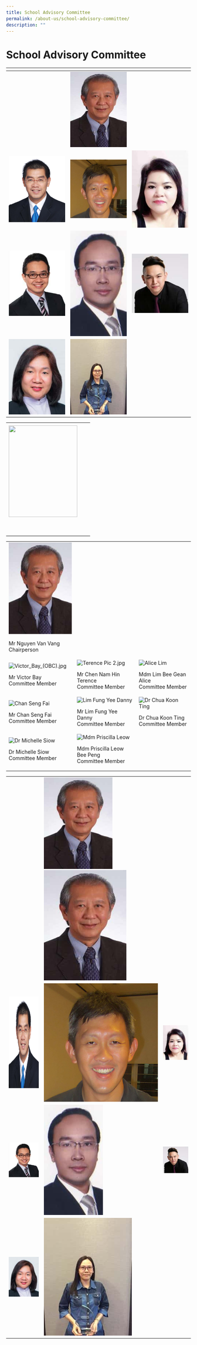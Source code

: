 ```yaml
---
title: School Advisory Committee
permalink: /about-us/school-advisory-committee/
description: ""
---
```

# School Advisory Committee

<table width="704">
<thead>
  <tr>
    <th></th>
    <th></th>
    <th></th>
  </tr>
</thead>
<tbody>
  <tr>
    <td> </td>
    <td  width="187"><img src="/images/About%20us/School%20Advisory%20Committee/S1103956A-225x300.jpg"> </td>
    <td></td>
  </tr>
  <tr>
    <td width="187"><img src="/images/About%20us/School%20Advisory%20Committee/Victor_Bay_(OBC).jpg"></td>
    <td width="187"><img src="/images/About%20us/School%20Advisory%20Committee/Terence%20Pic%202.jpg"></td>
    <td width="187"><img src="/images/About%20us/School%20Advisory%20Committee/S1774572G-220x300.jpg"></td>
  </tr>
  <tr>
    <td width="187"><img src="/images/About%20us/School%20Advisory%20Committee/S7780169C-260x300.jpg"></td>
    <td width="187"><img src="/images/About%20us/School%20Advisory%20Committee/S7717412E-161x300.jpg"></td>
    <td width="187"><img src="/images/About%20us/School%20Advisory%20Committee/S8636681I.jpg"></td>
  </tr>
  <tr>
    <td width="187"><img src="/images/About%20us/School%20Advisory%20Committee/S6804524Z-225x300.jpg"></td>
    <td width="187"><img src="/images/About%20us/School%20Advisory%20Committee/S7316886D.jpg"></td>
    <td width="187"></td>
  </tr>
</tbody>
</table>

|   |   |   |
|---|---|---|
|   |  |   |
| <img height="249" width="187" sizes="(max-width: 187px) 100vw, 187px" src="g">  |  ![]() |![]()   |
|  ![]() | ![]()  |  ![]() |
|  ![]() | ![]()  |   |


<table width="704">
<tbody>
<tr>
<td><img height="249" width="187" sizes="(max-width: 187px) 100vw, 187px" src="/images/About%20us/School%20Advisory%20Committee/S1103956A-225x300.jpg">
<p>Mr Nguyen Van Vang<br>Chairperson</p>
</td>
</tr>
<tr>
<td><img height="208" width="178" alt="Victor_Bay_(OBC).jpg" src="">
<p>Mr Victor Bay<br>Committee Member</p>
</td>
<td><img height="212" width="205" alt="Terence Pic 2.jpg" src="https://swisscottagesec.moe.edu.sg/wp-content/uploads/qql/slot/u252/About%20Swiss/School%20Advisory%20Committee/Terence%20Pic%202.jpg">
<p>Mr Chen Nam Hin Terence<br>Committee Member</p>
</td>
<td><img height="252" width="185" alt="Alice Lim" srcset="/wp-content/uploads/2017/04/S1774572G-220x300.jpg 220w, /wp-content/uploads/2017/04/S1774572G-768x1049.jpg 768w, /wp-content/uploads/2017/04/S1774572G-750x1024.jpg 750w, /wp-content/uploads/2017/04/S1774572G.jpg 955w" sizes="(max-width: 185px) 100vw, 185px" src="https://swisscottagesec.moe.edu.sg/wp-content/uploads/2017/04/S1774572G-220x300.jpg">
<p>Mdm Lim Bee Gean Alice<br>Committee Member</p>
</td>
</tr>
<tr>
<td><img height="202" width="175" alt="Chan Seng Fai" srcset="/wp-content/uploads/2017/04/S7780169C-260x300.jpg 260w, /wp-content/uploads/2017/04/S7780169C.jpg 374w" sizes="(max-width: 175px) 100vw, 175px" src="https://swisscottagesec.moe.edu.sg/wp-content/uploads/2017/04/S7780169C-260x300.jpg">
<p>Mr Chan Seng Fai<br>Committee Member</p>
</td>
<td><img height="250" width="134" alt="Lim Fung Yee Danny" srcset="/wp-content/uploads/2017/04/S7717412E-161x300.jpg 161w, /wp-content/uploads/2017/04/S7717412E.jpg 284w" sizes="(max-width: 134px) 100vw, 134px" src="https://swisscottagesec.moe.edu.sg/wp-content/uploads/2017/04/S7717412E-161x300.jpg">
<p>Mr Lim Fung Yee Danny<br>Committee Member</p>
</td>
<td><img height="207" width="199" alt="Dr Chua Koon Ting" src="https://swisscottagesec.moe.edu.sg/wp-content/uploads/2017/04/S8636681I.jpg">
<p>Dr Chua Koon Ting<br>Committee Member</p>
</td>
</tr>
<tr>
<td><img height="234" width="175" alt="Dr Michelle Siow" srcset="/wp-content/uploads/2017/04/S6804524Z-225x300.jpg 225w, /wp-content/uploads/2017/04/S6804524Z.jpg 480w" sizes="(max-width: 175px) 100vw, 175px" src="https://swisscottagesec.moe.edu.sg/wp-content/uploads/2017/04/S6804524Z-225x300.jpg">
<p>Dr Michelle Siow<br>Committee Member</p>
</td>
<td><img height="240" width="180" alt="Mdm Priscilla Leow" srcset="/wp-content/uploads/2017/04/S7316886D-225x300.jpg 225w, /wp-content/uploads/2017/04/S7316886D.jpg 240w" sizes="(max-width: 180px) 100vw, 180px" src="https://swisscottagesec.moe.edu.sg/wp-content/uploads/2017/04/S7316886D-225x300.jpg">
<p>Mdm Priscilla Leow Bee Peng<br>Committee Member</p>
</td>
</tr>
</tbody>
</table>


|   |   |   |
|---|---|---|
|   | <img height="249" width="187" sizes="(max-width: 187px) 100vw, 187px" src="/images/About%20us/School%20Advisory%20Committee/S1103956A-225x300.jpg">![](/images/About%20us/School%20Advisory%20Committee/S1103956A-225x300.jpg)  |   |
| <img height="249" width="187" sizes="(max-width: 187px) 100vw, 187px" src="/images/About%20us/School%20Advisory%20Committee/Victor_Bay_(OBC).jpg">  |  ![](/images/About%20us/School%20Advisory%20Committee/Terence%20Pic%202.jpg) |![](/images/About%20us/School%20Advisory%20Committee/S1774572G-220x300.jpg)   |
|  ![](/images/About%20us/School%20Advisory%20Committee/S7780169C-260x300.jpg) | ![](/images/About%20us/School%20Advisory%20Committee/S7717412E-161x300.jpg)  |  ![](/images/About%20us/School%20Advisory%20Committee/S8636681I.jpg) |
|  ![](/images/About%20us/School%20Advisory%20Committee/S6804524Z-225x300.jpg) | ![](/images/About%20us/School%20Advisory%20Committee/S7316886D.jpg)  |   |